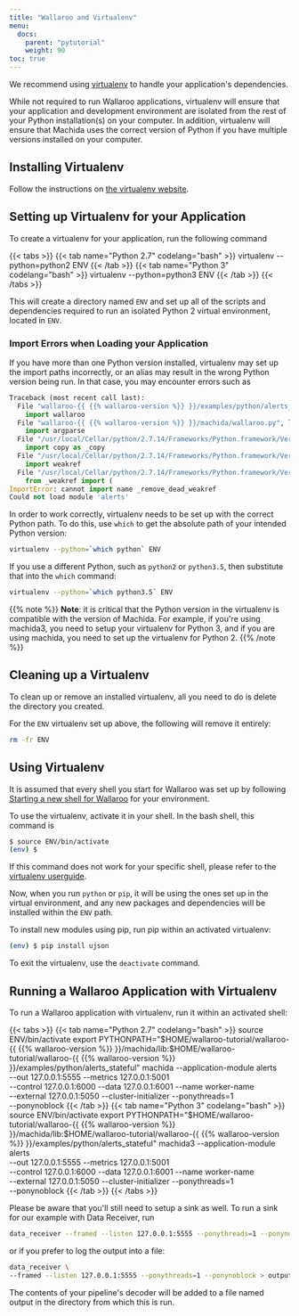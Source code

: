 ```yaml
---
title: "Wallaroo and Virtualenv"
menu:
  docs:
    parent: "pytutorial"
    weight: 90
toc: true
---
```

We recommend using [virtualenv](https://virtualenv.pypa.io/en/stable/) to handle your application's dependencies.

While not required to run Wallaroo applications, virtualenv will ensure that your application and development environment are isolated from the rest of your Python installation(s) on your computer. In addition, virtualenv will ensure that Machida uses the correct version of Python if you have multiple versions installed on your computer.

## Installing Virtualenv

Follow the instructions on [the virtualenv website](https://virtualenv.pypa.io/en/stable/installation/).

## Setting up Virtualenv for your Application

To create a virtualenv for your application, run the following command


{{< tabs >}}
{{< tab name="Python 2.7" codelang="bash" >}}
virtualenv --python=python2 ENV
{{< /tab >}}
{{< tab name="Python 3" codelang="bash" >}}
virtualenv --python=python3 ENV
{{< /tab >}}
{{< /tabs >}}

This will create a directory named `ENV` and set up all of the scripts and dependencies required to run an isolated Python 2 virtual environment, located in `ENV`.

### Import Errors when Loading your Application

If you have more than one Python version installed, virtualenv may set up the import paths incorrectly, or an alias may result in the wrong Python version being run. In that case, you may encounter errors such as

```python
Traceback (most recent call last):
  File "wallaroo-{{ {{% wallaroo-version %}} }}/examples/python/alerts_stateful/alerts.py", line 18, in <module>
    import wallaroo
  File "wallaroo-{{ {{% wallaroo-version %}} }}/machida/wallaroo.py", line 16, in <module>
    import argparse
  File "/usr/local/Cellar/python/2.7.14/Frameworks/Python.framework/Versions/2.7/lib/python2.7/argparse.py", line 86, in <module>
    import copy as _copy
  File "/usr/local/Cellar/python/2.7.14/Frameworks/Python.framework/Versions/2.7/lib/python2.7/copy.py", line 52, in <module>
    import weakref
  File "/usr/local/Cellar/python/2.7.14/Frameworks/Python.framework/Versions/2.7/lib/python2.7/weakref.py", line 14, in <module>
    from _weakref import (
ImportError: cannot import name _remove_dead_weakref
Could not load module 'alerts'
```

In order to work correctly, virtualenv needs to be set up with the correct Python path. To do this, use `which` to get the absolute path of your intended Python version:

```bash
virtualenv --python=`which python` ENV
```

If you use a different Python, such as `python2` or `python3.5`, then substitute that into the `which` command:

```bash
virtualenv --python=`which python3.5` ENV
```

{{% note %}}
**Note**: it is critical that the Python version in the virtualenv is compatible with the version of Machida. For example, if you're using machida3, you need to setup your virtualenv for Python 3, and if you are using machida, you need to set up the virtualenv for Python 2.
{{% /note %}}

## Cleaning up a Virtualenv

To clean up or remove an installed virtualenv, all you need to do is delete the directory you created.

For the `ENV` virtualenv set up above, the following will remove it entirely:

```bash
rm -fr ENV
```

## Using Virtualenv

It is assumed that every shell you start for Wallaroo was set up by following [Starting a new shell for Wallaroo](/python-tutorial/starting-a-new-shell/) for your environment.

To use the virtualenv, activate it in your shell. In the bash shell, this command is

```bash
$ source ENV/bin/activate
(env) $
```

If this command does not work for your specific shell, please refer to the [virtualenv userguide](https://virtualenv.pypa.io/en/stable/userguide/#activate-script).


Now, when you run `python` or `pip`, it will be using the ones set up in the virtual environment, and any new packages and dependencies will be installed within the `ENV` path.

To install new modules using pip, run pip within an activated virtualenv:

```bash
(env) $ pip install ujson
```

To exit the virtualenv, use the `deactivate` command.

## Running a Wallaroo Application with Virtualenv

To run a Wallaroo application with virtualenv, run it within an activated shell:

{{< tabs >}}
{{< tab name="Python 2.7" codelang="bash" >}}
source ENV/bin/activate
export PYTHONPATH="$HOME/wallaroo-tutorial/wallaroo-{{ {{% wallaroo-version %}} }}/machida/lib:$HOME/wallaroo-tutorial/wallaroo-{{ {{% wallaroo-version %}} }}/examples/python/alerts_stateful"
machida --application-module alerts \
  --out 127.0.0.1:5555 --metrics 127.0.0.1:5001 \
  --control 127.0.0.1:6000 --data 127.0.0.1:6001 --name worker-name \
  --external 127.0.0.1:5050 --cluster-initializer --ponythreads=1 \
  --ponynoblock
{{< /tab >}}
{{< tab name="Python 3" codelang="bash" >}}
source ENV/bin/activate
export PYTHONPATH="$HOME/wallaroo-tutorial/wallaroo-{{ {{% wallaroo-version %}} }}/machida/lib:$HOME/wallaroo-tutorial/wallaroo-{{ {{% wallaroo-version %}} }}/examples/python/alerts_stateful"
machida3 --application-module alerts \
  --out 127.0.0.1:5555 --metrics 127.0.0.1:5001 \
  --control 127.0.0.1:6000 --data 127.0.0.1:6001 --name worker-name \
  --external 127.0.0.1:5050 --cluster-initializer --ponythreads=1 \
  --ponynoblock
{{< /tab >}}
{{< /tabs >}}

Please be aware that you'll still need to setup a sink as well. To run a sink for our example with Data Receiver, run

```bash
data_receiver --framed --listen 127.0.0.1:5555 --ponythreads=1 --ponynoblock
```

or if you prefer to log the output into a file:

```bash
data_receiver \
--framed --listen 127.0.0.1:5555 --ponythreads=1 --ponynoblock > output
```

The contents of your pipeline's decoder will be added to a file named output in the directory from which this is run.
